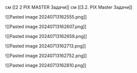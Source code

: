 
см [[2 2 PIX MASTER Задачи]]
см [[3.2. PIX Master Задачи]]




 ![[Pasted image 20240713162555.png]]


![[Pasted image 20240713162607.png]]


![[Pasted image 20240713162659.png]]

![[Pasted image 20240713162713.png]]


![[Pasted image 20240713162752.png]]




![[Pasted image 20240713162810.png]]